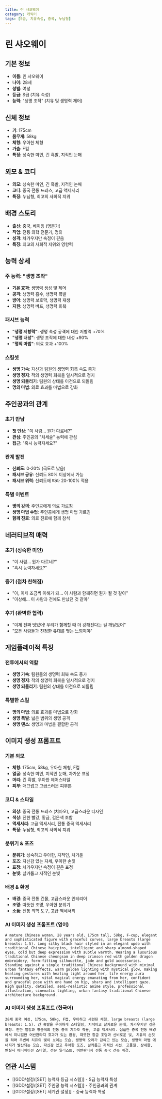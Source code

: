 ```yaml
---
title: 린 샤오웨이
category: 캐릭터
tags: [S급, 치유속성, 중국, 누님형]
---
```


# 린 샤오웨이

## 기본 정보
- **이름**: 린 샤오웨이
- **나이**: 28세
- **성별**: 여성
- **등급**: S급 (치유 속성)
- **능력**: "생명 조작" (치유 및 생명력 제어)

## 신체 정보
- **키**: 175cm
- **몸무게**: 58kg
- **체형**: 우아한 체형
- **가슴**: F컵
- **특징**: 성숙한 미인, 긴 흑발, 지적인 눈매

## 외모 & 코디
- **외모**: 성숙한 미인, 긴 흑발, 지적인 눈매
- **코디**: 중국 전통 드레스, 고급 액세서리
- **특징**: 누님형, 최고의 사회적 지위

## 배경 스토리
- **출신**: 중국, 베이징 (명문가)
- **직업**: 전통 의학 전문가, 명의
- **성격**: 차가우지만 속정이 깊음
- **특징**: 최고의 사회적 지위와 영향력

## 능력 상세
### 주 능력: "생명 조작"
- **기본 효과**: 생명력 생성 및 제어
- **공격**: 생명력 흡수, 생명력 폭발
- **방어**: 생명력 보호막, 생명력 재생
- **지원**: 생명력 버프, 생명력 회복

### 패시브 능력
- **"생명 저항력"**: 생명 속성 공격에 대한 저항력 +70%
- **"생명 내성"**: 생명 조작에 대한 내성 +90%
- **"명의 마법"**: 의료 효과 +100%

### 스킬셋
- **생명 가속**: 자신과 팀원의 생명력 회복 속도 증가
- **생명 정지**: 적의 생명력 회복을 일시적으로 정지
- **생명 되돌리기**: 팀원의 상태를 이전으로 되돌림
- **명의 마법**: 의료 효과를 마법으로 강화

## 주인공과의 관계
### 초기 만남
- **첫 인상**: "이 사람... 뭔가 다르네?"
- **관심**: 주인공의 "처세술" 능력에 관심
- **접근**: "혹시 능력자세요?"

### 관계 발전
- **신뢰도**: 0-20% (극도로 낮음)
- **패시브 공유**: 신뢰도 80% 이상에서 가능
- **패시브 위력**: 신뢰도에 따라 20-100% 적용

### 특별 이벤트
- **명의 강의**: 주인공에게 의료 가르침
- **생명 마법 수업**: 주인공에게 생명 마법 가르침
- **함께 진료**: 의료 진료에 함께 참석

## 네러티브적 매력
### 초기 (성숙한 미인)
- "이 사람... 뭔가 다르네?"
- "혹시 능력자세요?"

### 중기 (점차 친해짐)
- "아, 이제 조금씩 이해가 돼... 이 사람과 함께하면 뭔가 될 것 같아"
- "이상해... 이 사람과 전에도 만났던 것 같아"

### 후기 (완벽한 협력)
- "이제 진짜 멋있어! 우리가 함께할 때 더 강해진다는 걸 깨달았어"
- "모든 사람들과 진정한 유대를 맺는 느낌이야"

## 게임플레이적 특징
### 전투에서의 역할
- **생명 가속**: 팀원들의 생명력 회복 속도 증가
- **생명 정지**: 적의 생명력 회복을 일시적으로 정지
- **생명 되돌리기**: 팀원의 상태를 이전으로 되돌림

### 특별한 스킬
- **명의 마법**: 의료 효과를 마법으로 강화
- **생명 폭발**: 넓은 범위의 생명 공격
- **생명 댄스**: 생명과 마법을 결합한 공격

## 이미지 생성 프롬프트

### 기본 외모
- **체형**: 175cm, 58kg, 우아한 체형, F컵
- **얼굴**: 성숙한 미인, 지적인 눈매, 차가운 표정
- **머리**: 긴 흑발, 우아한 헤어스타일
- **피부**: 매끄럽고 고급스러운 피부톤

### 코디 & 스타일
- **의상**: 중국 전통 드레스 (치파오), 고급스러운 디자인
- **색상**: 진한 빨강, 황금, 검은색 조합
- **액세서리**: 고급 액세서리, 전통 중국 액세서리
- **특징**: 누님형, 최고의 사회적 지위

### 분위기 & 포즈
- **분위기**: 성숙하고 우아한, 지적인, 차가운
- **포즈**: 자신감 있는 자세, 우아한 손짓
- **표정**: 차가우지만 속정이 깊은 표정
- **눈빛**: 날카롭고 지적인 눈빛

### 배경 & 환경
- **배경**: 중국 전통 건물, 고급스러운 인테리어
- **조명**: 따뜻한 조명, 우아한 분위기
- **소품**: 전통 의학 도구, 고급 액세서리

### AI 이미지 생성 프롬프트 (영어)
```
A mature Chinese woman, 28 years old, 175cm tall, 58kg, F-cup, elegant and sophisticated figure with graceful curves, large breasts (large breasts: 1.5). Long silky black hair styled in an elegant updo with traditional Chinese hairpins, intelligent and sharp almond-shaped eyes, cold but deep expression with subtle warmth. Wearing a luxurious traditional Chinese cheongsam in deep crimson red with golden dragon embroidery, form-fitting silhouette, jade and gold accessories. Standing against a simple traditional Chinese background with minimal urban fantasy effects, warm golden lighting with mystical glow, making healing gestures with healing light around her, life energy aura surrounding her, vital magical energy emanating from her, confident and graceful pose with one hand on hip, sharp and intelligent gaze. High quality, detailed, semi-realistic anime style, professional illustration, cinematic lighting, urban fantasy traditional Chinese architecture background.
```

### AI 이미지 생성 프롬프트 (한국어)
```
28세 중국 여성, 175cm, 58kg, F컵, 우아하고 세련된 체형, large breasts (large breasts: 1.5). 긴 흑발을 우아하게 스타일링, 지적이고 날카로운 눈매, 차가우지만 깊은 표정. 진한 빨강과 황금색의 전통 중국 치파오 착용, 고급 액세서리. 심플한 중국 전통 배경에서 미니멀한 어반판타지 효과가 있는 환경, 따뜻한 황금 조명과 신비로운 빛, 치유의 손짓을 하며 주변에 치유의 빛이 보이는 모습, 생명력 오라가 감싸고 있는 모습, 생명력 마법 에너지가 발산되는 모습, 자신감 있고 우아한 포즈, 날카롭고 지적인 시선. 고품질, 상세한, 반실사 애니메이션 스타일, 전문 일러스트, 어반판타지 전통 중국 건축 배경.
```

## 연관 시스템
- [[GDD/설정/[SET] 능력자 등급 시스템]] - S급 능력자 특성
- [[GDD/설정/[SET] 주인공 능력 시스템]] - 주인공과의 관계
- [[GDD/설정/[SET] 세계관 설정]] - 중국 능력자 특성
